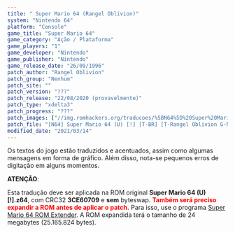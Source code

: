 ```yaml
---
title: " Super Mario 64 (Rangel Oblivion)"
system: "Nintendo 64"
platform: "Console"
game_title: "Super Mario 64"
game_category: "Ação / Plataforma"
game_players: "1"
game_developer: "Nintendo"
game_publisher: "Nintendo"
game_release_date: "26/09/1996"
patch_author: "Rangel Oblivion"
patch_group: "Nenhum"
patch_site: ""
patch_version: "???"
patch_release: "22/08/2020 (provavelmente)"
patch_type: "xdelta3"
patch_progress: "???"
patch_images: ["//img.romhackers.org/traducoes/%5BN64%5D%20Super%20Mario%2064%20-%20Rangel%20Oblivion%20-%201.jpg","//img.romhackers.org/traducoes/%5BN64%5D%20Super%20Mario%2064%20-%20Rangel%20Oblivion%20-%202.jpg","//img.romhackers.org/traducoes/%5BN64%5D%20Super%20Mario%2064%20-%20Rangel%20Oblivion%20-%203.jpg"]
patch_file: "[N64] Super Mario 64 (U) [!] [T-BR] [T-Rangel Oblivion G-Nenhum] [A-2020].zip"
modified_date: "2021/03/14"
---
```

Os textos do jogo estão traduzidos e acentuados, assim como algumas mensagens em forma de gráfico. Além disso, nota-se pequenos erros de digitação em alguns momentos.

<b>ATENÇÃO</b>:

Esta tradução deve ser aplicada na ROM original <b>Super Mario 64 (U) [!].z64</b>, com CRC32 <b>3CE60709</b> e <b>sem</b> byteswap. <span style="color:red"><b>Também será preciso expandir a ROM antes de aplicar o patch.</b></span> Para isso, use o programa <a href="https://romhackers.org/utilitarios/jogos-especificos/super-mario-64-rom-extender-windows/">Super Mario 64 ROM Extender</a>. A ROM expandida terá o tamanho de 24 megabytes (25.165.824 bytes).
